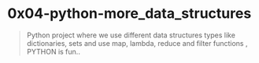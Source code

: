 # 0x04-python-more_data_structures
> Python project where we use different data structures types like dictionaries, sets and use map, lambda, reduce and filter functions , PYTHON is fun..
